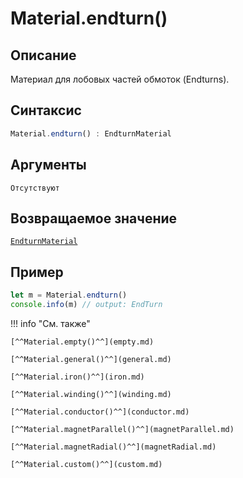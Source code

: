 # Material.endturn()

## Описание
Материал для лобовых частей обмоток (Endturns).

## Синтаксис
```javascript
Material.endturn() : EndturnMaterial
``` 

## Аргументы
    Отсутствуют
    
## Возвращаемое значение
[`EndturnMaterial`](./../../../types/Materials/EndturnMaterial/_index.md)

## Пример
``` javascript linenums="1"
let m = Material.endturn()
console.info(m) // output: EndTurn
``` 

!!! info "См. также"

    [^^Material.empty()^^](empty.md)

    [^^Material.general()^^](general.md)

    [^^Material.iron()^^](iron.md)

    [^^Material.winding()^^](winding.md)

    [^^Material.conductor()^^](conductor.md)

    [^^Material.magnetParallel()^^](magnetParallel.md)

    [^^Material.magnetRadial()^^](magnetRadial.md)
    
    [^^Material.custom()^^](custom.md)
